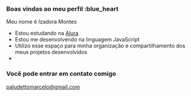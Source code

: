 ### Boas vindas ao meu perfil :blue_heart

Meu nome é Izadora Montes
- Estou estudando na [Alura](https://www.alura.com.br)
- Estou me desenvolvendo na linguagem JavaScript
- Utilizo esse espaço para minha organização e compartilhamento dos meus projetos desenvolvidos
- 
### Você pode entrar em contato comigo 
paludettomarcelo@gmail.com

